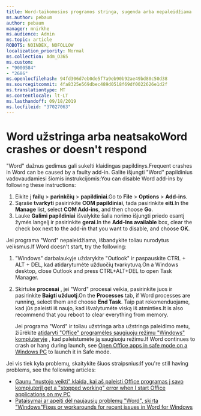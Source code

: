 ```yaml
---
title: Word-taikomosios programos stringa, sugenda arba nepaleidžiama
ms.author: pebaum
author: pebaum
manager: mnirkhe
ms.audience: Admin
ms.topic: article
ROBOTS: NOINDEX, NOFOLLOW
localization_priority: Normal
ms.collection: Adm_O365
ms.custom:
- "9000584"
- "2686"
ms.openlocfilehash: 94fd306d7eb0de5f7a9eb90b92ae49bd80c50d38
ms.sourcegitcommit: 4fa8325e569dbec489d0518f69df0022626e1d2f
ms.translationtype: MT
ms.contentlocale: lt-LT
ms.lasthandoff: 09/18/2019
ms.locfileid: "37027063"
---
```

# <a name="word-crashes-or-doesnt-respond"></a><span data-ttu-id="90cd9-102">Word užstringa arba neatsako</span><span class="sxs-lookup"><span data-stu-id="90cd9-102">Word crashes or doesn't respond</span></span>

<span data-ttu-id="90cd9-103">"Word" dažnus gedimus gali sukelti klaidingas papildinys.</span><span class="sxs-lookup"><span data-stu-id="90cd9-103">Frequent crashes in Word can be caused by a faulty add-in.</span></span> <span data-ttu-id="90cd9-104">Galite išjungti "Word" papildinius vadovaudamiesi šiomis instrukcijomis:</span><span class="sxs-lookup"><span data-stu-id="90cd9-104">You can disable Word add-ins by following these instructions:</span></span>

1. <span data-ttu-id="90cd9-105">Eikite į **failų** > **parinkčių** > **papildiniai**.</span><span class="sxs-lookup"><span data-stu-id="90cd9-105">Go to **File** > **Options** > **Add-ins**.</span></span>
2. <span data-ttu-id="90cd9-106">Sąraše **tvarkyti** pasirinkite **COM papildiniai**, tada pasirinkite **eiti**.</span><span class="sxs-lookup"><span data-stu-id="90cd9-106">In the **Manage** list, select **COM Add-ins**, and then choose **Go**.</span></span>
3. <span data-ttu-id="90cd9-107">Lauke **Galimi papildiniai** išvalykite šalia norimo išjungti priedo esantį žymės langelį ir pasirinkite **gerai**.</span><span class="sxs-lookup"><span data-stu-id="90cd9-107">In the **Add-Ins available** box, clear the check box next to the add-in that you want to disable, and choose **OK**.</span></span>

<span data-ttu-id="90cd9-108">Jei programa "Word" nepaleidžiama, išbandykite toliau nurodytus veiksmus.</span><span class="sxs-lookup"><span data-stu-id="90cd9-108">If Word doesn't start, try the following:</span></span>

1.   <span data-ttu-id="90cd9-109">"Windows" darbalaukyje uždarykite "Outlook" ir paspauskite CTRL + ALT + DEL, kad atidarytumėte užduočių tvarkytuvą.</span><span class="sxs-lookup"><span data-stu-id="90cd9-109">On a Windows desktop, close Outlook and press CTRL+ALT+DEL to open Task Manager.</span></span> 
2. <span data-ttu-id="90cd9-110">Skirtuke **procesai** , jei "Word" procesai veikia, pasirinkite juos ir pasirinkite **Baigti užduotį**.</span><span class="sxs-lookup"><span data-stu-id="90cd9-110">On the **Processes** tab, if Word processes are running, select them and choose **End Task**.</span></span> <span data-ttu-id="90cd9-111">Taip pat rekomenduojame, kad jūs paleisti iš naujo, kad išvalytumėte viską iš atminties.</span><span class="sxs-lookup"><span data-stu-id="90cd9-111">It is also recommend that you reboot to clear everything from memory.</span></span>

    <span data-ttu-id="90cd9-112">Jei programa "Word" ir toliau užstringa arba užstringa paleidimo metu, žiūrėkite [atidaryti "Office" programėles saugiuoju režimu "Windows" kompiuteryje](https://support.office.com/en-us/article/Open-Office-apps-in-safe-mode-on-a-Windows-PC-dedf944a-5f4b-4afb-a453-528af4f7ac72) , kad paleistumėte ją saugiuoju režimu.</span><span class="sxs-lookup"><span data-stu-id="90cd9-112">If Word continues to crash or hang during launch, see [Open Office apps in safe mode on a Windows PC](https://support.office.com/en-us/article/Open-Office-apps-in-safe-mode-on-a-Windows-PC-dedf944a-5f4b-4afb-a453-528af4f7ac72) to launch it in Safe mode.</span></span>

<span data-ttu-id="90cd9-113">Jei vis tiek kyla problemų, skaitykite šiuos straipsnius:</span><span class="sxs-lookup"><span data-stu-id="90cd9-113">If you're still having problems, see the following articles:</span></span> 
- [<span data-ttu-id="90cd9-114">Gaunu "nustojo veikti" klaida, kai aš paleisti Office programas į savo kompiuterį</span><span class="sxs-lookup"><span data-stu-id="90cd9-114">I get a "stopped working" error when I start Office applications on my PC</span></span>](https://support.office.com/article/52bd7985-4e99-4a35-84c8-2d9b8301a2fa)
- [<span data-ttu-id="90cd9-115">Pataisymai ar apeiti dėl naujausių problemų "Word", skirta "Windows"</span><span class="sxs-lookup"><span data-stu-id="90cd9-115">Fixes or workarounds for recent issues in Word for Windows</span></span>](https://support.office.com/article/bf6bf17c-2807-4871-83ce-e337ae8f0b86)